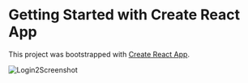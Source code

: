 # Getting Started with Create React App

This project was bootstrapped with [Create React App](https://github.com/facebook/create-react-app).

![Login2Screenshot](https://user-images.githubusercontent.com/79175009/161618210-9d8e48b7-28de-4b04-bae8-f045338729a5.png)
